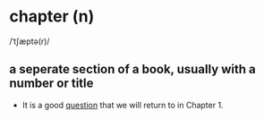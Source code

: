 # chapter (n)

/ˈtʃæptə(r)/

## a seperate section of a book, usually with a number or title

- It is a good [question](../q/question-n.md#a-sentence-phrase-or-word-that-asks-for-information-câu-hỏi) that we will return to in Chapter 1.